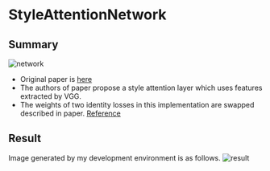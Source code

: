 # StyleAttentionNetwork

## Summary
![network](https://github.com/SerialLain3170/ImageStyleTransfer/blob/master/StyleAttentionNet/network.png)

- Original paper is [here](https://arxiv.org/pdf/1812.02342.pdf)
- The authors of paper propose a style attention layer which uses features extracted by VGG.
- The weights of two identity losses in this implementation are swapped described in paper.  [Reference](https://github.com/dypark86/SANET/issues/1)

## Result
Image generated by my development environment is as follows.
![result](https://github.com/SerialLain3170/ImageStyleTransfer/blob/master/StyleAttentionNet/transfer_result.png)
